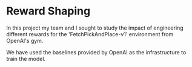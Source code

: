 # Reward Shaping

In this project my team and I sought to study the impact of engineering different rewards for the 'FetchPickAndPlace-v1' environment from OpenAI's gym.

We have used the baselines provided by OpenAI as the infrastructure to train the model.
